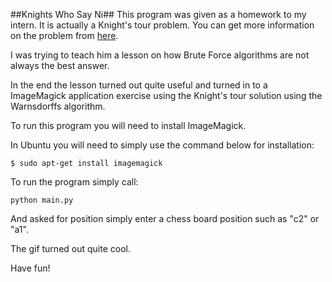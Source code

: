 ##Knights Who Say Ni##
This program was given as a homework to my intern. It is actually a Knight's tour problem. You can get more information on the problem from [here](http://en.wikipedia.org/wiki/Knight%27s_tour#Warnsdorff.27s_algorithm).

I was trying to teach him a lesson on how Brute Force algorithms are not always the best answer.

In the end the lesson turned out quite useful and turned in to a ImageMagick application exercise using the Knight's tour solution using the Warnsdorffs algorithm.

To run this program you will need to install ImageMagick.

In Ubuntu you will need to simply use the command below for installation:

```
$ sudo apt-get install imagemagick
```

To run the program simply call:

```
python main.py
```

And asked for position simply enter a chess board position such as "c2" or "a1".

The gif turned out quite cool.

Have fun!